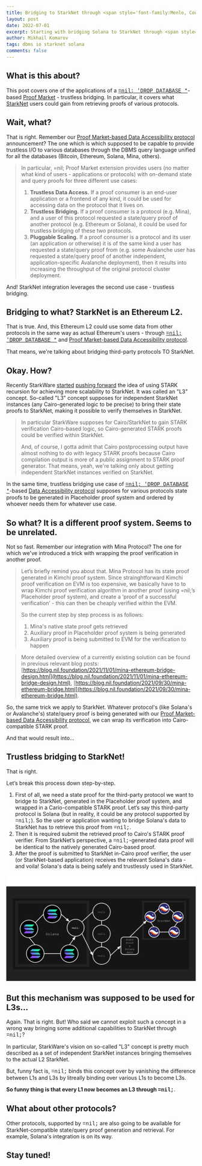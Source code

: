 ```yaml
---
title: Bridging to StarkNet through <span style='font-family:Menlo, Courier, monospace'>=nil;</span>'s Proof Market.
layout: post
date: 2022-07-01
excerpt: Starting with bridging Solana to StarkNet through <span style='font-family:Menlo, Courier, monospace'>=nil;</span>.
author: Mikhail Komarov
tags: dbms io starknet solana
comments: false
---
```


## What is this about?

This post covers one of the applications of a 
[<span style='font-family:Menlo, Courier, monospace'>=nil; 'DROP DATABASE *</span>](https://blog.nil.foundation/2021/12/01/database-management-system.html)-based 
[Proof Market](https://blog.nil.foundation/2022/05/31/dbms-replication-protocol.html) - 
trustless bridging. In particular, it covers what [StarkNet](https://starknet.io) users 
could gain from retrieving proofs of various protocols.

## Wait, what?

That is right. Remember our [Proof Market-based Data Accessibility protocol](https://blog.nil.foundation/2022/05/31/dbms-replication-protocol.html) announcement? The one which is which supposed to be capable to provide 
trustless I/O to various databases through the DBMS query language unified for all 
the databases (Bitcoin, Ethereum, Solana, Mina, others).

> In particular, =nil; Proof Market extension provides users (no matter what kind of users - 
> applications or protocols) with on-demand state and query proofs for three different 
> use cases:
> 1. **Trustless Data Access.** If a proof consumer is an end-user application or 
>    a frontend of any kind, it could be used for accessing data on the protocol 
>    that it lives on.
> 2. **Trustless Bridging.** If a proof consumer is a protocol (e.g. Mina), and a 
>    user of this protocol requested a state/query proof of another protocol 
>    (e.g. Ethereum or Solana), it could be used for trustless bridging of these 
>    two protocols.
> 3. **Pluggable Scaling.** If a proof consumer is a protocol and its user (an 
>    application or otherwise) it is of the same kind a user has requested a 
>    state/query proof from (e.g. some Avalanche user has requested a state/query 
>    proof of another independent, application-specific Avalanche deployment), then 
>    it results into increasing the throughput of the original protocol cluster 
>    deployment.

And! StarkNet integration leverages the second use case - trustless bridging.

## Bridging to what? StarkNet is an Ethereum L2.

That is true. And, this Ethereum L2 could use some data from other protocols in
the same way as actual Ethereum's users - through 
[<span style='font-family:Menlo, Courier, monospace'>=nil; 'DROP DATABASE *</span>](https://blog.nil.foundation/2021/12/01/database-management-system.html) and [Proof Market-based Data Accessibility protocol](https://blog.nil.foundation/2022/05/31/dbms-replication-protocol.html).

That means, we're talking about bridging third-party protocols TO StarkNet.

## Okay. How?

Recently StarkWare [started](https://twitter.com/starkwareltd/status/1539632751527198720?s=21&t=jcrqC8Y1QqyQ91dFVbY0-w) 
[pushing forward](https://medium.com/starkware/fractal-scaling-from-l2-to-l3-7fe238ecfb4f) 
the idea of using STARK recursion for achieving more scalability to StarkNet. 
It was called an "L3" concept. So-called "L3" concept supposes for independent 
StarkNet instances (any Cairo-generated logic to be precise) to bring their state 
proofs to StarkNet, making it possible to verify themselves in StarkNet.

> In particular StarkWare supposes for Cairo/StarkNet to gain STARK
> verification Cairo-based logic, so Cairo-generated STARK proofs could be verified
> within StarkNet. 
>
> And, of course, I gotta admit that Cairo postprocessing output have almost 
> nothing to do with legacy STARK proofs because Cairo compilation output is
> more of a public assignment to STARK proof generator. That means, yeah, we're
> talking only about getting independent StarkNet instances verified on
> StarkNet.

In the same time, trustless bridging use case of 
[<span style='font-family:Menlo, Courier, monospace'>=nil; 'DROP DATABASE *</span>](https://blog.nil.foundation/2021/12/01/database-management-system.html)-based [Data Accessibility protocol](https://blog.nil.foundation/2022/05/31/dbms-replication-protocol.html) supposes for various protocols state proofs to be generated in Placeholder 
proof system and ordered by whoever needs them for whatever use case.

## So what? It is a different proof system. Seems to be unrelated.

Not so fast. Remember our integration with Mina Protocol? The one for which we've 
introduced a trick with wrapping the proof verification in another proof. 

> Let’s briefly remind you about that.
> Mina Protocol has its state proof generated in Kimchi proof system. 
> Since strainghtforward Kimchi proof verification on EVM is too expensive, 
> we basically have to to wrap Kimchi proof verification algorithm in another 
> proof (using =nil;’s Placeholder proof system), and create a ‘proof of a 
> successful verification’ - this can then be cheaply verified within the EVM.
>
> So the current step by step process is as follows:
> 1. Mina's native state proof gets retrieved
> 2. Auxiliary proof in Placeholder proof system is being generated
> 3. Auxiliary proof is being submitted to EVM for the verification to happen

> More detailed overview of a currently existing solution can be found in previous 
> relevant blog posts: [https://blog.nil.foundation/2021/11/01/mina-ethereum-bridge-design.html](https://blog.nil.foundation/2021/11/01/mina-ethereum-bridge-design.html), 
> [https://blog.nil.foundation/2021/09/30/mina-ethereum-bridge.html](https://blog.nil.foundation/2021/09/30/mina-ethereum-bridge.html).

So, the same trick we apply to StarkNet. Whatever protocol's (like Solana's or
Avalanche's) state/query proof is being generated with our [Proof Market-based Data Accessibility protocol](https://blog.nil.foundation/2022/05/31/dbms-replication-protocol.html), we can wrap its verification 
into Cairo-compatible STARK proof. 

And that would result into...

## Trustless bridging to StarkNet!

That is right.

Let’s break this process down step-by-step.

1. First of all, we need a state proof for the third-party protocol we want to 
   bridge to StarkNet, generated in the Placeholder proof system, and wrapped 
   in a Cario-compatible STARK proof. Let’s say this third-party protocol is Solana 
   (but in reality, it could be any protocol supported by <span style='font-family:Menlo, Courier, monospace'>=nil;</span>). 
   So the user or application wanting to bridge Solana's data to StarkNet has to 
   retrieve this proof from <span style='font-family:Menlo, Courier, monospace'>=nil;</span>.
2. Then it is required submit the retrieved proof to Cairo's STARK proof verifier. 
   From StarkNet’s perspective, a <span style='font-family:Menlo, Courier, monospace'>=nil;</span>-generated 
   data proof will be identical to the natively generated Cairo-based proof.
3. After the proof is submitted to StarkNet in-Cairo proof verifier, the user 
   (or StarkNet-based application) receives the relevant Solana's data - and 
   voila! Solana's data is being safely and trustlessly used in StarkNet.

![](/assets/images/2022-07-01-starknet-integration/сase1.png)

## But this mechanism was supposed to be used for L3s...

Again. That is right. But! Who said we cannot exploit such a concept in a wrong
way bringing some additional capabilities to StarkNet through <span style='font-family:Menlo, Courier, monospace'>=nil;</span>?

In particular, StarkWare's vision on so-called "L3" concept is pretty much
described as a set of independent StarkNet instances bringing themselves to the
actual L2 StarkNet.

But, funny fact is, <span style='font-family:Menlo, Courier, monospace'>=nil;</span> binds this concept over by vanishing the difference 
between L1s and L3s by litreally binding over various L1s to become L3s.

**So funny thing is that every L1 now becomes an L3 through <span style='font-family:Menlo, Courier, monospace'>=nil;</span>**.

## What about other protocols?

Other protocols, supported by <span style='font-family:Menlo, Courier, monospace'>=nil;</span> 
are also going to be available for StarkNet-compatible state/query proof generation 
and retrieval. For example, Solana's integration is on its way.

## Stay tuned!
